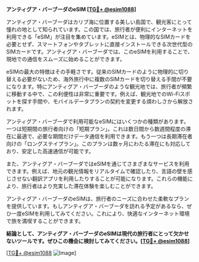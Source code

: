 **アンティグア・バーブーダのeSIM [[TG💪+ @esim1088](https://t.me/s/esim1088)]**

アンティグア・バーブーダはカリブ海に位置する美しい島国で、観光客にとって憧れの地として知られています。この国では、旅行者が便利にインターネットを利用できる「eSIM」が注目を集めています。eSIMとは、物理的なSIMカードを必要とせず、スマートフォンやタブレットに直接インストールできる次世代型のSIMカードです。アンティグア・バーブーダでは、このeSIMを利用することで、現地での通信をスムーズに始めることができます。

eSIMの最大の特徴はその手軽さです。従来のSIMカードのように物理的に切り替える必要がないため、海外旅行中に複数のSIMカードを切り替える手間が不要になります。特にアンティグア・バーブーダのような観光地では、旅行者が頻繁に移動する中で、この利便性は非常に重要です。例えば、観光地でのWi-Fiスポットを探す手間や、モバイルデータプランの契約を変更する煩わしさから解放されます。

アンティグア・バーブーダで利用可能なeSIMにはいくつかの種類があります。一つは短期間の旅行者向けの「短期プラン」。これは数日間から数週間程度の滞在に最適で、必要な期間だけデータ通信を利用できます。もう一つは長期滞在者向けの「ロングステイプラン」。このプランは数ヶ月にわたる滞在にも対応しており、安定した高速通信が可能です。

また、アンティグア・バーブーダではeSIMを通じてさまざまなサービスを利用できます。例えば、地元の観光情報をリアルタイムで確認したり、言語の壁を感じさせない翻訳アプリを利用したりすることが可能になります。これらの機能により、旅行者はより充実した滞在体験を楽しむことができます。

アンティグア・バーブーダのeSIMは、旅行者のニーズに合わせた柔軟なプランを提供しています。もしアンティグア・バーブーダを訪れる予定があるなら、ぜひ一度eSIMを利用してみてください。これにより、快適なインターネット環境で旅を満喫することができます。

**結論として、アンティグア・バーブーダのeSIMは現代の旅行者にとって欠かせないツールです。ぜひこの機会に検討してみてください。[[TG💪+ @esim1088](https://t.me/s/esim1088)]**

[[TG💪+ @esim1088](https://t.me/s/esim1088) ![Image](https://i.postimg.cc/Y0z9fWf4/image.png)]